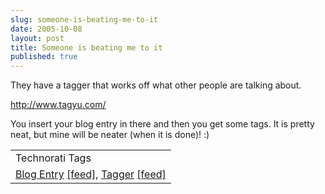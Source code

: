 ```yaml
---
slug: someone-is-beating-me-to-it
date: 2005-10-08
layout: post
title: Someone is beating me to it
published: true
---
```

They have a tagger that works off what other people are talking about.<p /><a href="http://www.tagyu.com/" title="Tagyu">http://www.tagyu.com/</a><p />You insert your blog entry in there and then you get some tags.  It is pretty neat, but mine will be neater (when it is done)! :)<p /><table class="TechnoratiHead TagHeader">
<tr><td>Technorati Tags</td></tr>
<tr class="Technorati"><td>
<a href="http://www.technorati.com/tag/Blog%20Entry" class="Tag" rel="tag">Blog Entry</a> <a href="http://feeds.technorati.com/feed/posts/tag/Blog%20Entry" class="Tag">[feed]</a>, <a href="http://www.technorati.com/tag/Tagger" class="Tag" rel="tag">Tagger</a> <a href="http://feeds.technorati.com/feed/posts/tag/Tagger" class="Tag">[feed]</a>
</td></tr>
</table><div class="blogger-post-footer"><img class="posterous_download_image" src="https://blogger.googleusercontent.com/tracker/8109338-112876244957741209?l=www.kinlan.co.uk%2Findex.html" height="1" alt="" width="1" /></div>

